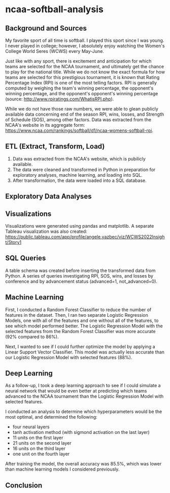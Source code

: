 # ncaa-softball-analysis

## Background and Sources
My favorite sport of all time is softball. I played this sport since I was young. I never played in college; however, I absolutely enjoy watching the Women's College World Seres (WCWS) every May-June. 

Just like with any sport, there is excitement and anticipation for which teams are selected for the NCAA tournament, and ultimately get the chance to play for the national title. While we do not know the exact formula for how teams are selected for this prestigious tournament, it is known that Rating Percentage Index (RPI) is one of the most telling factors. RPI is generally computed by weighing the team's winning percentage, the opponent's winning percentage, and the opponent's opponent's winning percentage (source: http://www.rpiratings.com/WhatisRPI.php).

While we do not have those raw numbers, we were able to glean publicly available data concerning end of the season RPI, wins, losses, and Strength of Schedule (SOS), among other factors. Data was extracted from the NCAA's website in its aggregate form: https://www.ncaa.com/rankings/softball/d1/ncaa-womens-softball-rpi.

## ETL (Extract, Transform, Load)
1. Data was extracted from the NCAA's website, which is pubilicly available.
2. The data were cleaned and transformed in Python in preparation for exploratory analyses, machine learning, and loading into SQL.
3. After transformation, the data were loaded into a SQL database.

## Exploratory Data Analyses

## Visualizations
Visualizations were generated using pandas and matplotlib. A separate Tableau visualization was also created: https://public.tableau.com/app/profile/angele.yazbec/viz/WCWS2022Insight/Story1

## SQL Queries
A table schema was created before inserting the transformed data from Python.
A series of queries investigating RPI, SOS, wins, and losses by conference and by advancement status (advanced=1, not_advanced=0).

## Machine Learning
First, I conducted a Random Forest Classifier to reduce the number of features in the dataset. Then, I ran two separate Logistic Regression Models, one with all of the features and one without all of the features, to see which model performed better. The Logistic Regression Model with the selected features from the Random Forest Classifier was more accurate (92% compared to 86%).

Next, I wanted to see if I could further optimize the model by applying a Linear Support Vector Classifier. This model was actually less accurate than our Logistic Regression Model with selected features (88%).

## Deep Learning
As a follow-up, I took a deep learning approach to see if I could simulate a neural network that would be even better at predicting which teams advanced to the NCAA tournament than the Logistic Regression Model with selected features.

I conducted an analysis to determine which hyperparameters would be the most optimal, and determined the following:
- four neural layers
- tanh activation method (with sigmond activation on the last layer)
- 11 units on the first layer
- 21 units on the second layer
- 16 units on the third layer
- one unit on the fourth layer

After training the model, the overall accuracy was 85.5%, which was lower than machine learning models I considered previously.

## Conclusion


